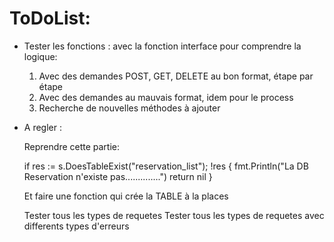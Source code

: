 # ToDoList:

- Tester les fonctions : avec la fonction interface pour comprendre la logique:
	1. Avec des demandes POST, GET, DELETE au bon format, étape par étape
	2. Avec des demandes au mauvais format, idem pour le process
	3. Recherche de nouvelles méthodes à ajouter

- A regler :

	Reprendre cette partie: 	
	
	if res := s.DoesTableExist("reservation_list"); !res {
		fmt.Println("La DB Reservation n'existe pas..............")
		return nil
	}

	Et faire une fonction qui crée la TABLE à la places

	Tester tous les types de requetes
	Tester tous les types de requetes avec differents types d'erreurs
